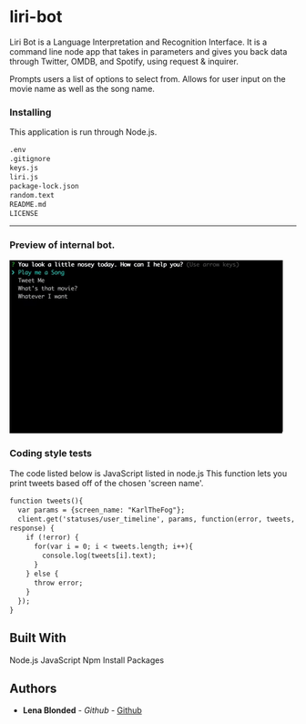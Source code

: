 # liri-bot

Liri Bot is a Language Interpretation and Recognition Interface.
It is a command line node app that takes in parameters and gives you back data through
Twitter, OMDB, and Spotify, using request & inquirer.

Prompts users a list of options to select from.
Allows for user input on the movie name as well as the song name.


### Installing

This application is run through Node.js.

```
.env
.gitignore
keys.js
liri.js
package-lock.json
random.text
README.md
LICENSE

```

***

### Preview of internal bot.

![preview](liribot.gif)


### Coding style tests
The code listed below is JavaScript listed in node.js
This function lets you print tweets based off of the chosen 'screen name'.

```
function tweets(){
  var params = {screen_name: "KarlTheFog"};
  client.get('statuses/user_timeline', params, function(error, tweets, response) {
    if (!error) {
      for(var i = 0; i < tweets.length; i++){
        console.log(tweets[i].text);
      }
    } else {
      throw error;
    }
  });
}

```


## Built With
Node.js
JavaScript
Npm Install Packages

## Authors
* **Lena Blonded** - *Github* - [Github](https://github.com/Blonded)
